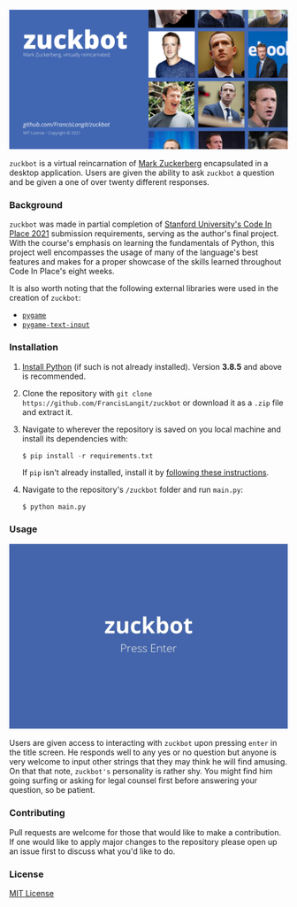 ![Banner](./readme_banner.png)

`zuckbot` is a virtual reincarnation of [Mark Zuckerberg](https://en.wikipedia.org/wiki/Mark_Zuckerberg) encapsulated in a desktop application. Users are given the ability to ask `zuckbot` a question and be given a one of over twenty different responses.

### Background

`zuckbot` was made in partial completion of [Stanford University's Code In Place 2021](https://codeinplace.stanford.edu/) submission requirements, serving as the author's final project. With the course's emphasis on learning the fundamentals of Python, this project well encompasses the usage of many of the language's best features and makes for a proper showcase of the skills learned throughout Code In Place's eight weeks.

It is also worth noting that the following external libraries were used in the creation of `zuckbot`:

- [`pygame`](https://www.pygame.org/)
- [`pygame-text-input`](https://github.com/Nearoo/pygame-text-input)

### Installation

1. [Install Python](https://www.python.org/downloads/) (if such is not already installed). Version **3.8.5** and above is recommended.

2. Clone the repository with `git clone https://github.com/FrancisLangit/zuckbot` or download it as a `.zip` file and extract it.

3. Navigate to wherever the repository is saved on you local machine and install its dependencies with:

   ```py
   $ pip install -r requirements.txt
   ```

   If `pip` isn't already installed, install it by [following these instructions](https://pip.pypa.io/en/stable/installing/).

4. Navigate to the repository's `/zuckbot` folder and run `main.py`:

   ```
   $ python main.py
   ```

### Usage

![GIF showing usage of application](./readme_usage_gif.gif)

Users are given access to interacting with `zuckbot` upon pressing `enter` in the title screen. He responds well to any yes or no question but anyone is very welcome to input other strings that they may think he will find amusing. On that that note, `zuckbot's`  personality is rather shy. You might find him going surfing or asking for legal counsel first before answering your question, so be patient.

### Contributing

Pull requests are welcome for those that would like to make a contribution. If one would like to apply major changes to the repository please open up an issue first to discuss what you'd like to do.

### License

[MIT License](https://github.com/FrancisLangit/zuckbot/blob/main/LICENSE)
